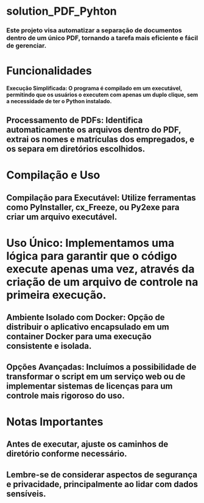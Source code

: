 # solution_PDF_Pyhton


### Este projeto visa automatizar a separação de documentos dentro de um único PDF, tornando a tarefa mais eficiente e fácil de gerenciar.

# Funcionalidades
#### Execução Simplificada: O programa é compilado em um executável, permitindo que os usuários o executem com apenas um duplo clique, sem a necessidade de ter o Python instalado.
## Processamento de PDFs: Identifica automaticamente os arquivos dentro do PDF, extrai os nomes e matrículas dos empregados, e os separa em diretórios escolhidos.
# Compilação e Uso
## Compilação para Executável: Utilize ferramentas como PyInstaller, cx_Freeze, ou Py2exe para criar um arquivo executável.
# Uso Único: Implementamos uma lógica para garantir que o código execute apenas uma vez, através da criação de um arquivo de controle na primeira execução.
## Ambiente Isolado com Docker: Opção de distribuir o aplicativo encapsulado em um container Docker para uma execução consistente e isolada.
## Opções Avançadas: Incluímos a possibilidade de transformar o script em um serviço web ou de implementar sistemas de licenças para um controle mais rigoroso do uso.
# Notas Importantes
## Antes de executar, ajuste os caminhos de diretório conforme necessário.
## Lembre-se de considerar aspectos de segurança e privacidade, principalmente ao lidar com dados sensíveis.
